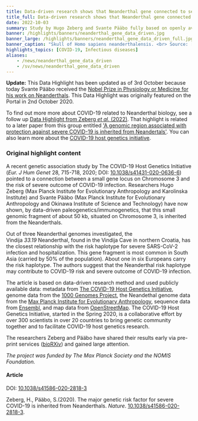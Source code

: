```yaml
---
title: Data-driven research shows that Neanderthal gene connected to severity of COVID-19 (Update) # short
title_full: Data-driven research shows that Neanderthal gene connected to severity of COVID-19 (Update) # long
date: 2022-10-03
summary: Study by Hugo Zeberg and Svante Pääbo fully based on openly available data published open access in *Nature*.<br><br>Now a Nobel Prize winner!!
banner: /highlights/banners/neanderthal_gene_data_driven.jpg
banner_large: /highlights/banners/neanderthal_gene_data_driven_full.jpg
banner_caption: "Skull of Homo sapiens neanderthalensis. <br> Source: [Wikimedia Commons](https://commons.wikimedia.org/wiki/File:Homo_sapiens_neanderthalensis.jpg)."
highlights_topics: [COVID-19, Infectious diseases]
aliases:
    - /news/neanderthal_gene_data_driven
    - /sv/news/neanderthal_gene_data_driven
---
```


<b>Update:</b> This Data Highlight has been updated as of 3rd October because today Svante Pääbo received the [Nobel Prize in Physiology or Medicine for his work on Neanderthals](https://www.nobelprize.org/). This Data Highlight was originally featured on the Portal in 2nd October 2020.

To find out more more about COVID-19 related to Neanderthal biology, see a follow up [Data Highlight from Zeberg *et al.* (2022)](https://covid19dataportal.se/highlights/oas1_splicing_and_severe_covid/). That highlight is related to a later paper from this group entitled ['A genomic region associated with protection against severe COVID-19 is inherited from Neandertals'](https://doi.org/10.1073/pnas.2026309118). You can also learn more about the [COVID-19 host genetics initiative](https://www.covid19hg.org/).

### Original highlight content

A recent genetic association study by The COVID-19 Host Genetics Initiative (*Eur. J Hum Genet* 28, 715-718, 2020; DOI: [10.1038/s41431-020-0636-6](https://doi.org/10.1038/s41431-020-0636-6)) pointed to a connection between a small gene locus on Chromosome 3 and the risk of severe outcome of COVID-19 infection. Researchers Hugo Zeberg (Max Planck Institute for Evolutionary Anthropology and Karolinska Institute) and Svante Pääbo (Max Planck Institute for Evolutionary Anthropology and Okinawa Institute of Science and Technology) have now shown, by data-driven paleogenetics/immunogenetics, that this small genomic fragment of about 50 kb, situated on Chromosome 3, is inherited from the Neanderthals.

Out of three Neanderthal genomes investigated, the Vindija *33.19* Neanderthal, found in the Vindija Cave in northern Croatia, has the closest relationship with the risk haplotype for severe SARS-CoV-2 infection and hospitalization. This gene fragment is most common in South Asia (carried by 50% of the population). About one in six Europeans carry the risk haplotype. The authors suggest that the Neanderthal risk haplotype may contribute to COVID-19 risk and severe outcome of COVID-19 infection.

The article is based on data-driven research method and used publicly available data: metadata from [The COVID-19 Host Genetics Initiative](http://www.covid19hg.org/), genome data from the [1000 Genomes Project](https://www.internationalgenome.org/), the Neandethal genome data from the [Max Planck Institute for Evolutionary Anthropology](http://cdna.eva.mpg.de/neandertal/), sequence data from [Ensembl](https://www.ensembl.org/), and map data from [OpenStreetMap](https://www.openstreetmap.org). The COVID-19 Host Genetics Initiative, started in the Spring 2020, is a collaborative effort by over 300 scientists in over 20 countries to bring genetic community together and to facilitate COVID-19 host genetics research.

The researchers Zeberg and Pääbo have shared their results early via pre-print services ([bioRXiv](https://www.biorxiv.org/)) and gained large attention.

*The project was funded by The Max Planck Society and the NOMIS Foundation.*

#### Article

DOI: [10.1038/s41586-020-2818-3](https://doi.org/10.1038/s41586-020-2818-3)

Zeberg, H., Pääbo, S.(2020). The major genetic risk factor for severe COVID-19 is inherited from Neanderthals. *Nature*. [10.1038/s41586-020-2818-3](https://doi.org/10.1038/s41586-020-2818-3).
